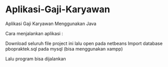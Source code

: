 # Aplikasi-Gaji-Karyawan
Aplikasi Gaji Karyawan Menggunakan Java

Cara menjalankan aplikasi :

Download seluruh file project ini lalu open pada netbeans
Import database pbopraktek.sql pada mysql (bisa menggunakan xampp)

Lalu program bisa dijalankan
